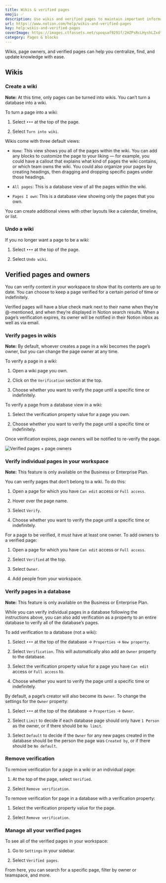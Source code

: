 ```yaml
---
title: Wikis & verified pages
emoji: ✅
description: Use wikis and verified pages to maintain important information more easily ✅
url: https://www.notion.com/help/wikis-and-verified-pages
key: help:wikis-and-verified-pages
coverImage: https://images.ctfassets.net/spoqsaf9291f/2HZPsRcLHyshLZxdt7o7DE/64cb4a4fb5732650b4590ed2059252fa/Wiki_-_hero.png
category: Pages & blocks
---
```


Wikis, page owners, and verified pages can help you centralize, find, and update knowledge with ease.

## Wikis

### Create a wiki

**Note:** At this time, only pages can be turned into wikis. You can’t turn a database into a wiki.

To turn a page into a wiki:

1. Select `•••` at the top of the page.

2. Select `Turn into wiki`.

Wikis come with three default views:

* `Home`: This view shows you all of the pages within the wiki. You can add any blocks to customize the page to your liking — for example, you could have a callout that explains what kind of pages the wiki contains, or which team owns the wiki. You could also organize your pages by creating headings, then dragging and dropping specific pages under those headings.

* `All pages`: This is a database view of all the pages within the wiki.

* `Pages I own`: This is a database view showing only the pages that you own.

You can create additional views with other layouts like a calendar, timeline, or list.

### Undo a wiki

If you no longer want a page to be a wiki:

1. Select `•••` at the top of the page.

2. Select `Undo wiki`.

## Verified pages and owners

You can verify content in your workspace to show that its contents are up to date. You can choose to keep a page verified for a certain period of time or indefinitely.

Verified pages will have a blue check mark next to their name when they’re @-mentioned, and when they’re displayed in Notion search results. When a page’s verification expires, its owner will be notified in their Notion inbox as well as via email.

### Verify pages in wikis

**Note:** By default, whoever creates a page in a wiki becomes the page’s owner, but you can change the page owner at any time.

To verify a page in a wiki:

1. Open a wiki page you own.

2. Click on the `Verification` section at the top.

3. Choose whether you want to verify the page until a specific time or indefinitely.

To verify a page from a database view in a wiki:

1. Select the verification property value for a page you own.

2. Choose whether you want to verify the page until a specific time or indefinitely.

Once verification expires, page owners will be notified to re-verify the page.

![Verified pages + page owners](https://images.ctfassets.net/spoqsaf9291f/1EenAHebFOpMqvbvQYqVyu/f09a1677006d6b3a083f7655001e8aff/verified_pages.png)

### Verify individual pages in your workspace

**Note:** This feature is only available on the Business or Enterprise Plan.

You can verify pages that don’t belong to a wiki. To do this:

1. Open a page for which you have `Can edit` access or `Full access`.

2. Hover over the page name.

3. Select `Verify`.

4. Choose whether you want to verify the page until a specific time or indefinitely.

For a page to be verified, it must have at least one owner. To add owners to a verified page:

1. Open a page for which you have `Can edit` access or `Full access`.

2. Select `Verified` at the top.

3. Select `Owner`.

4. Add people from your workspace.

### Verify pages in a database

**Note:** This feature is only available on the Business or Enterprise Plan.

While you can verify individual pages in a database following the instructions above, you can also add verification as a property to an entire database to verify all of the database’s pages.

To add verification to a database (not a wiki):

1. Select `•••` at the top of the database → `Properties` → `New property`.

2. Select `Verification`. This will automatically also add an `Owner` property to the database.

3. Select the verification property value for a page you have `Can edit` access or `Full access` to.

4. Choose whether you want to verify the page until a specific time or indefinitely.

By default, a page’s creator will also become its `Owner`. To change the settings for the `Owner` property:

1. Select `•••` at the top of the database → `Properties` → `Owner`.

2. Select `Limit` to decide if each database page should only have `1 Person` as the owner, or if there should be `No limit`.

3. Select `Default` to decide if the `Owner` for any new pages created in the database should be the person the page was `Created by`, or if there should be `No default`.

### Remove verification

To remove verification for a page in a wiki or an individual page:

1. At the top of the page, select `Verified`.

2. Select `Remove verification`.

To remove verification for page in a database with a verification property:

1. Select the verification property value for the page.

2. Select `Remove verification`.

### Manage all your verified pages

To see all of the verified pages in your workspace:

1. Go to `Settings` in your sidebar.

2. Select `Verified pages`.

From here, you can search for a specific page, filter by owner or teamspace, and more.
